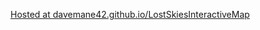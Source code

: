 [Hosted at davemane42.github.io/LostSkiesInteractiveMap](https://davemane42.github.io/LostSkiesInteractiveMap/)
